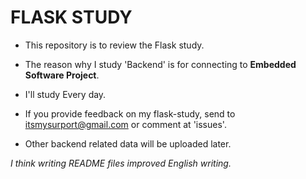 # FLASK STUDY

- This repository is to review the Flask study.
- The reason why I study 'Backend' is for connecting to **Embedded Software Project**.

- I'll study Every day.
- If you provide feedback on my flask-study, send to itsmysurport@gmail.com or comment at 'issues'.
- Other backend related data will be uploaded later.



*I think writing README files improved English writing.*